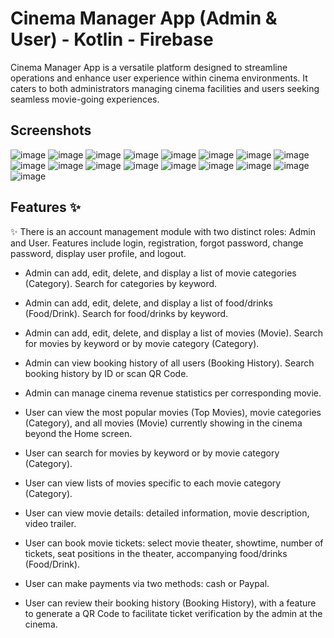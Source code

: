 ﻿# Cinema Manager App (Admin & User) - Kotlin - Firebase
Cinema Manager App is a versatile platform designed to streamline operations and enhance user experience within cinema environments. It caters to both administrators managing cinema facilities and users seeking seamless movie-going experiences.

## Screenshots

![image](https://github.com/nghiakma/CinemaApp-Kotlin-Firebase/assets/98259551/af5b4e2e-d13c-4364-a38f-05edbfe4ec4e)
![image](https://github.com/nghiakma/CinemaApp-Kotlin-Firebase/assets/98259551/3165f38f-5c6f-4bcf-905d-17c40d6a42d1)
![image](https://github.com/nghiakma/CinemaApp-Kotlin-Firebase/assets/98259551/7207edc3-3755-4071-81c0-904fd094b9ff)
![image](https://github.com/nghiakma/CinemaApp-Kotlin-Firebase/assets/98259551/6d37becf-1a25-4692-afb6-ad8eb8599610)
![image](https://github.com/nghiakma/CinemaApp-Kotlin-Firebase/assets/98259551/33928dd5-e4cc-4ef9-9d1d-f42950a742ad)
![image](https://github.com/nghiakma/CinemaApp-Kotlin-Firebase/assets/98259551/c8da456b-dba8-46f5-bd37-4f37532cc260)
![image](https://github.com/nghiakma/CinemaApp-Kotlin-Firebase/assets/98259551/e0ba0ad4-24d9-4e17-92f8-674d363cb36e)
![image](https://github.com/nghiakma/CinemaApp-Kotlin-Firebase/assets/98259551/6eb343d4-b2f9-4c3d-b532-cb6ced43d26d)
![image](https://github.com/nghiakma/CinemaApp-Kotlin-Firebase/assets/98259551/5d31cf48-6784-4443-b5c7-289feec4fb61)
![image](https://github.com/nghiakma/CinemaApp-Kotlin-Firebase/assets/98259551/f8747ba6-d57a-4d82-a23e-5353110f25c5)
![image](https://github.com/nghiakma/CinemaApp-Kotlin-Firebase/assets/98259551/c460a350-a455-467e-88c6-48983242635d)
![image](https://github.com/nghiakma/CinemaApp-Kotlin-Firebase/assets/98259551/e1c589a3-6f59-4791-a747-238708aa242d)
![image](https://github.com/nghiakma/CinemaApp-Kotlin-Firebase/assets/98259551/fb1425a4-9d74-43fd-b622-3d7fd121fb27)
![image](https://github.com/nghiakma/CinemaApp-Kotlin-Firebase/assets/98259551/53ca12b3-cfda-4f1c-830b-5dc38a9f6d1c)
![image](https://github.com/nghiakma/CinemaApp-Kotlin-Firebase/assets/98259551/7ee8f4d3-a6ca-4ca1-86b7-38b6cc229bd8)
![image](https://github.com/nghiakma/CinemaApp-Kotlin-Firebase/assets/98259551/d281924a-e256-4092-aac4-193ac656e73b)
![image](https://github.com/nghiakma/CinemaApp-Kotlin-Firebase/assets/98259551/d2abb628-98e4-497f-80b7-5ca425b68baa)

## Features ✨️

✨️ There is an account management module with two distinct roles: Admin and User. Features include login, registration, forgot password, change password, display user profile, and logout.

- Admin can add, edit, delete, and display a list of movie categories (Category). Search for categories by keyword.

- Admin can add, edit, delete, and display a list of food/drinks (Food/Drink). Search for food/drinks by keyword.

- Admin can add, edit, delete, and display a list of movies (Movie). Search for movies by keyword or by movie category (Category).

- Admin can view booking history of all users (Booking History). Search booking history by ID or scan QR Code.

- Admin can manage cinema revenue statistics per corresponding movie.

- User can view the most popular movies (Top Movies), movie categories (Category), and all movies (Movie) currently showing in the cinema beyond the Home screen.

- User can search for movies by keyword or by movie category (Category).

- User can view lists of movies specific to each movie category (Category).

- User can view movie details: detailed information, movie description, video trailer.

- User can book movie tickets: select movie theater, showtime, number of tickets, seat positions in the theater, accompanying food/drinks (Food/Drink).

- User can make payments via two methods: cash or Paypal.

- User can review their booking history (Booking History), with a feature to generate a QR Code to facilitate ticket verification by the admin at the cinema.
